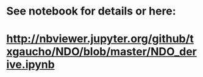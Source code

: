 # See notebook for details or here:
# http://nbviewer.jupyter.org/github/txgaucho/NDO/blob/master/NDO_derive.ipynb
#
